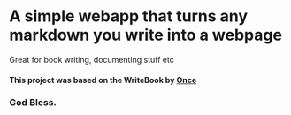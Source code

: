 # A simple webapp that turns any markdown you write into a webpage

Great for book writing, documenting stuff etc

#### This project was based on the WriteBook by [Once](https://once.com/writebook)

### God Bless.
